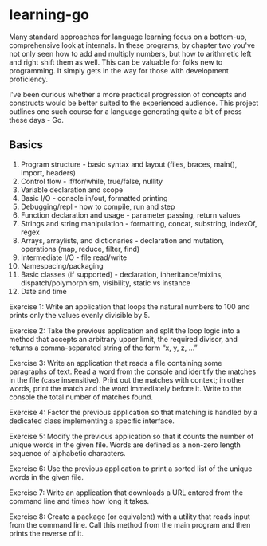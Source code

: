 # learning-go

Many standard approaches for language learning focus on a bottom-up, comprehensive look at internals.  In these programs, by chapter two you've not only seen how to add and multiply numbers, but how to arithmetic left and right shift them as well.  This can be valuable for folks new to programming.  It simply gets in the way for those with development proficiency.  

I've been curious whether a more practical progression of concepts and constructs would be better suited to the experienced audience.  This project outlines one such course for a language generating quite a bit of press these days - Go.

## Basics

1. Program structure - basic syntax and layout (files, braces, main(), import, headers)
1. Control flow - if/for/while, true/false, nullity
1. Variable declaration and scope
1. Basic I/O - console in/out, formatted printing
1. Debugging/repl - how to compile, run and step
1. Function declaration and usage - parameter passing, return values
1. Strings and string manipulation - formatting, concat, substring, indexOf, regex
1. Arrays, arraylists, and dictionaries - declaration and mutation, operations (map, reduce, filter, find)
1. Intermediate I/O - file read/write
1. Namespacing/packaging
1. Basic classes (if supported) - declaration, inheritance/mixins, dispatch/polymorphism, visibility, static vs instance
1. Date and time

Exercise 1: Write an application that loops the natural numbers to 100 and prints only the values evenly divisible by 5.

Exercise 2: Take the previous application and split the loop logic into a method that accepts an arbitrary upper limit, the required divisor, and returns a comma-separated string of the form “x, y, z, …”

Exercise 3: Write an application that reads a file containing some paragraphs of text.  Read a word from the console and identify the matches in the file (case insensitive).  Print out the matches with context; in other words, print the match and the word immediately before it.  Write to the console the total number of matches found.

Exercise 4: Factor the previous application so that matching is handled by a dedicated class implementing a specific interface.

Exercise 5: Modify the previous application so that it counts the number of unique words in the given file. Words are defined as a non-zero length sequence of alphabetic characters.

Exercise 6: Use the previous application to print a sorted list of the unique words in the given file.

Exercise 7: Write an application that downloads a URL entered from the command line and times how long it takes.

Exercise 8: Create a package (or equivalent) with a utility that reads input from the command line.  Call this method from the main program and then prints the reverse of it.

